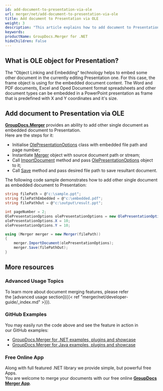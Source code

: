 ```yaml
---
id: add-document-to-presentation-via-ole
url: merger/net/add-document-to-presentation-via-ole
title: Add document to Presentation via OLE
weight: 3
description: "This article explains how to add document to Presentation via OLE with GroupDocs.Merger within your .NET applications."
keywords: 
productName: GroupDocs.Merger for .NET
hideChildren: False
---
```

## What is OLE object for Presentation?

The "Object Linking and Embedding" technology helps to embed some other document in the currently editing Presentation one. For this case, the frame object is using for the embedded document content. The Word and PDF documents, Excel and Oped Document format spreadsheets and other document types can be embedded in a PowerPoint presentation as frame that is predefined with X and Y coordinates and it's size.

## Add document to Presentation via OLE

**[GroupDocs.Merger](https://products.groupdocs.com/merger/net)** provides an ability to add other single document as embedded document to Presentation.   
Here are the steps for it:

*   Initialise [OlePresentationOptions](https://apireference.groupdocs.com/net/merger/groupdocs.merger.domain.options/olepresentationoptions) class with embedded file path and page number;
*   Instantiate [Merger](https://apireference.groupdocs.com/net/merger/groupdocs.merger/merger) object with source document path or stream;
*   Call [ImportDocument](https://apireference.groupdocs.com/net/merger/groupdocs.merger/merger/methods/importdocument) method and pass [OlePresentationOptions](https://apireference.groupdocs.com/net/merger/groupdocs.merger.domain.options/olepresentationoptions) object to it;
*   Call [Save](https://apireference.groupdocs.com/net/merger/groupdocs.merger.merger/save/methods/1) method and pass desired file path to save resultant document.

The following code sample demonstrates how to add other single document as embedded document to Presentation:

```csharp
string filePath = @"c:\sample.ppt";
string filePathEmbedded = @"c:\embedded.pdf";
string filePathOut = @"c:\output\result.ppt";

int pageNumber = 2;
OlePresentationOptions olePresentationOptions = new OlePresentationOptions(filePathEmbedded, pageNumber);
olePresentationOptions.X = 10;
olePresentationOptions.Y = 10;

using (Merger merger = new Merger(filePath))
{
    merger.ImportDocument(olePresentationOptions);
    merger.Save(filePathOut);
}

```

## More resources
### Advanced Usage Topics 
To learn more about document merging features, please refer the [advanced usage section]({{< ref "merger/net/developer-guide/_index.md" >}}).

### GitHub Examples 
You may easily run the code above and see the feature in action in our GitHub examples:
*   [GroupDocs.Merger for .NET examples, plugins and showcase](https://github.com/groupdocs-merger/GroupDocs.Merger-for-.NET)    
*   [GroupDocs.Merger for Java examples, plugins and showcase](https://github.com/groupdocs-merger/GroupDocs.Merger-for-Java)    

### Free Online App

Along with full featured .NET library we provide simple, but powerful free Apps.  
You are welcome to merge your documents with our free online **[GroupDocs Merger App](https://products.groupdocs.app/merger)**.
